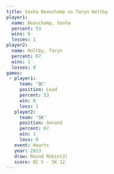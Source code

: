 ```yaml
---
title: Sasha Beauchamp vs Taryn Holtby
player1:                
  name: Beauchamp, Sasha
  percent: 53           
  wins: 0               
  losses: 1             
player2:                
  name: Holtby, Taryn   
  percent: 67           
  wins: 1               
  losses: 0             
games:
 - player1:        
     team: 'QC'    
     position: Lead
     percent: 53   
     win: 0        
     loss: 1       
   player2:          
     team: 'SK'      
     position: Second
     percent: 67     
     win: 1          
     loss: 0         
   event: Hearts       
   year: 2013          
   draw: Round Robin(3)
   score: QC 5 - SK 12 
---
```

